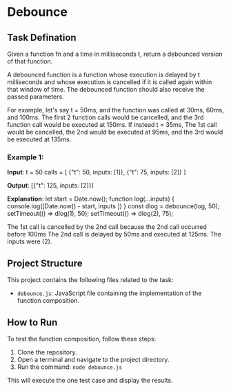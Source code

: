 # Debounce

## Task Defination
Given a function fn and a time in milliseconds t, return a debounced version of that function.

A debounced function is a function whose execution is delayed by t milliseconds and whose execution is cancelled if it is called again within that window of time. The debounced function should also receive the passed parameters.

For example, let's say t = 50ms, and the function was called at 30ms, 60ms, and 100ms. The first 2 function calls would be cancelled, and the 3rd function call would be executed at 150ms. If instead t = 35ms, The 1st call would be cancelled, the 2nd would be executed at 95ms, and the 3rd would be executed at 135ms.


### Example 1:

**Input**: 
t = 50
calls = [
  {"t": 50, inputs: [1]},
  {"t": 75, inputs: [2]}
]

**Output**: [{"t": 125, inputs: [2]}]

**Explanation**:
let start = Date.now();
function log(...inputs) { 
  console.log([Date.now() - start, inputs ])
}
const dlog = debounce(log, 50);
setTimeout(() => dlog(1), 50);
setTimeout(() => dlog(2), 75);

The 1st call is cancelled by the 2nd call because the 2nd call occurred before 100ms
The 2nd call is delayed by 50ms and executed at 125ms. The inputs were (2).


## Project Structure

This project contains the following files related to the task:

- `debounce.js`: JavaScript file containing the implementation of the function composition.


## How to Run

To test the function composition, follow these steps:

1. Clone the repository.
2. Open a terminal and navigate to the project directory.
3. Run the command: `node debounce.js`

This will execute the one test case and display the results.

